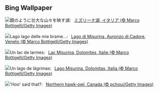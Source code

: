 ## Bing Wallpaper
![](https://www.bing.com/th?id=OHR.MisurinaLake_JA-JP7561735635_UHD.jpg&w=1000)鏡のように壮大な山々を映す湖:&nbsp;&ensp;[ミズリーナ湖, イタリア (© Marco Bottigelli/Getty Images)](https://www.bing.com/th?id=OHR.MisurinaLake_JA-JP7561735635_UHD.jpg)
<br><br/>
![](https://www.bing.com/th?id=OHR.MisurinaLake_IT-IT7475356294_UHD.jpg&w=1000)Lago lago delle mie brame...:&nbsp;&ensp;[Lago di Misurina, Auronzo di Cadore, Veneto (© Marco Bottigelli/Getty Images)](https://www.bing.com/th?id=OHR.MisurinaLake_IT-IT7475356294_UHD.jpg)
<br><br/>
![](https://www.bing.com/th?id=OHR.MisurinaLake_FR-FR7558311472_UHD.jpg&w=1000)Un lac de larmes:&nbsp;&ensp;[Lac Misurina, Dolomites, Italie (© Marco Bottigelli/Getty Images)](https://www.bing.com/th?id=OHR.MisurinaLake_FR-FR7558311472_UHD.jpg)
<br><br/>
![](https://www.bing.com/th?id=OHR.MisurinaLake_ES-ES8402822409_UHD.jpg&w=1000)Un lago de lágrimas:&nbsp;&ensp;[Lago Misurina, Dolomitas, Italia (© Marco Bottigelli/Getty Images)](https://www.bing.com/th?id=OHR.MisurinaLake_ES-ES8402822409_UHD.jpg)
<br><br/>
![](https://www.bing.com/th?id=OHR.NorthernHawkOwl_EN-GB5538150484_UHD.jpg&w=1000)'Hoo' said that?:&nbsp;&ensp;[Northern hawk-owl, Canada (© pchoui/Getty Images)](https://www.bing.com/th?id=OHR.NorthernHawkOwl_EN-GB5538150484_UHD.jpg)
<br><br/>
